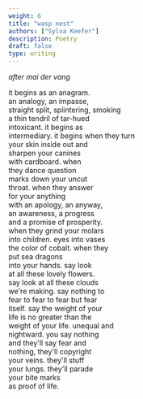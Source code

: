 ```yaml
---
weight: 6
title: "wasp nest"
authors: ["Sylva Keefer"]
description: Poetry
draft: false
type: writing
---
```


*after mai der vang*

it begins as an anagram.  
an analogy, an impasse,  
straight split, splintering, smoking  
a thin tendril of tar-hued  
intoxicant. it begins as  
intermediary. it 
begins when they turn  
your skin inside out and  
sharpen your canines  
with cardboard. when  
they dance question  
marks down your uncut  
throat. when they answer  
for your anything  
with an apology, an anyway,  
an awareness, a progress  
and a promise of prosperity.  
when they grind your molars  
into children. eyes into vases  
the color of cobalt. when they  
put sea dragons  
into your hands. say look  
at all these lovely flowers.  
say look at all these clouds  
we're making. say nothing to  
fear to fear to fear but fear  
itself. say the weight of your  
life is no greater than the  
weight of your life. unequal and  
nightward. you say nothing  
and they'll say fear and  
nothing, they'll copyright  
your veins. they'll stuff  
your lungs. they'll parade  
your bite marks  
as proof of life. 
